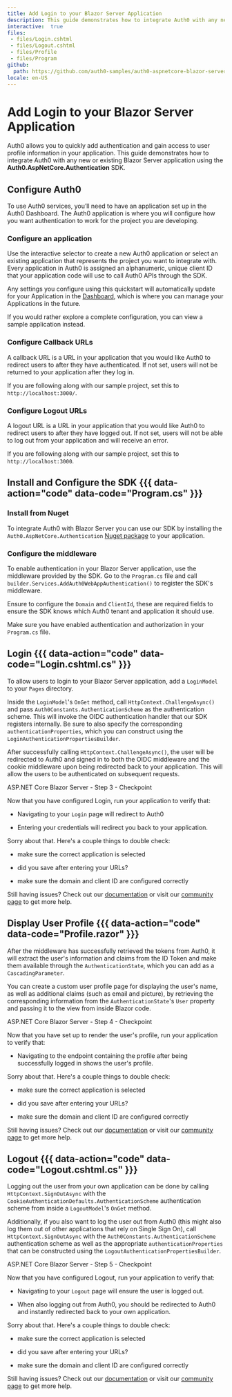 ```yaml
---
title: Add Login to your Blazor Server Application
description: This guide demonstrates how to integrate Auth0 with any new or existing Blazor Server application using the Auth0.AspNetCore.Authentication SDK.
interactive:  true
files:
 - files/Login.cshtml
 - files/Logout.cshtml
 - files/Profile
 - files/Program
github:
  path: https://github.com/auth0-samples/auth0-aspnetcore-blazor-server-samples/tree/main/Quickstart/Sample
locale: en-US
---
```


# Add Login to your Blazor Server Application


<p>Auth0 allows you to quickly add authentication and gain access to user profile information in your application. This guide demonstrates how to integrate Auth0 with any new or existing Blazor Server application using the <b>Auth0.AspNetCore.Authentication</b> SDK.</p><p></p>

## Configure Auth0


<p>To use Auth0 services, you’ll need to have an application set up in the Auth0 Dashboard. The Auth0 application is where you will configure how you want authentication to work for the project you are developing.</p><h3>Configure an application</h3><p>Use the interactive selector to create a new Auth0 application or select an existing application that represents the project you want to integrate with. Every application in Auth0 is assigned an alphanumeric, unique client ID that your application code will use to call Auth0 APIs through the SDK.</p><p>Any settings you configure using this quickstart will automatically update for your Application in the <a href="https://manage.auth0.com/dashboard/us/auth0-dsepaid/">Dashboard</a>, which is where you can manage your Applications in the future.</p><p>If you would rather explore a complete configuration, you can view a sample application instead.</p><h3>Configure Callback URLs</h3><p>A callback URL is a URL in your application that you would like Auth0 to redirect users to after they have authenticated. If not set, users will not be returned to your application after they log in.</p><p><div class="alert-container" severity="default"><p>If you are following along with our sample project, set this to <code>http://localhost:3000/</code>.</p></div></p><h3>Configure Logout URLs</h3><p>A logout URL is a URL in your application that you would like Auth0 to redirect users to after they have logged out. If not set, users will not be able to log out from your application and will receive an error.</p><p><div class="alert-container" severity="default"><p>If you are following along with our sample project, set this to <code>http://localhost:3000</code>.</p></div></p>

## Install and Configure the SDK {{{ data-action="code" data-code="Program.cs" }}}


<h3>Install from Nuget</h3><p>To integrate Auth0 with Blazor Server you can use our SDK by installing the <code>Auth0.AspNetCore.Authentication</code> <a href="https://www.nuget.org/packages/Auth0.AspNetCore.Authentication/">Nuget package</a> to your application.</p><p></p><h3>Configure the middleware</h3><p>To enable authentication in your Blazor Server application, use the middleware provided by the SDK. Go to the <code>Program.cs</code> file and call <code>builder.Services.AddAuth0WebAppAuthentication()</code> to register the SDK&#39;s middleware.</p><p>Ensure to configure the <code>Domain</code> and <code>ClientId</code>, these are required fields to ensure the SDK knows which Auth0 tenant and application it should use.</p><p>Make sure you have enabled authentication and authorization in your <code>Program.cs</code> file.</p>

## Login {{{ data-action="code" data-code="Login.cshtml.cs" }}}


<p>To allow users to login to your Blazor Server application, add a <code>LoginModel</code> to your <code>Pages</code> directory.</p><p>Inside the <code>LoginModel</code>&#39;s <code>OnGet</code> method, call <code>HttpContext.ChallengeAsync()</code> and pass <code>Auth0Constants.AuthenticationScheme</code> as the authentication scheme. This will invoke the OIDC authentication handler that our SDK registers internally. Be sure to also specify the corresponding <code>authenticationProperties</code>, which you can construct using the <code>LoginAuthenticationPropertiesBuilder</code>.</p><p>After successfully calling <code>HttpContext.ChallengeAsync()</code>, the user will be redirected to Auth0 and signed in to both the OIDC middleware and the cookie middleware upon being redirected back to your application. This will allow the users to be authenticated on subsequent requests.</p><p><div class="checkpoint">ASP.NET Core Blazor Server - Step 3 - Checkpoint <div class="checkpoint-default"><p>Now that you have configured Login, run your application to verify that:</p><ul><li><p>Navigating to your <code>Login</code> page will redirect to Auth0</p></li><li><p>Entering your credentials will redirect you back to your application.</p></li></ul><p></p></div>

  <div class="checkpoint-success"></div>

  <div class="checkpoint-failure"><p>Sorry about that. Here&#39;s a couple things to double check:</p><ul><li><p>make sure the correct application is selected</p></li><li><p>did you save after entering your URLs?</p></li><li><p>make sure the domain and client ID are configured correctly</p></li></ul><p>Still having issues? Check out our <a href="https://auth0.com/docs">documentation</a> or visit our <a href="https://community.auth0.com/">community page</a> to get more help.</p></div>

  </div></p>

## Display User Profile {{{ data-action="code" data-code="Profile.razor" }}}


<p>After the middleware has successfully retrieved the tokens from Auth0, it will extract the user&#39;s information and claims from the ID Token and make them available through the <code>AuthenticationState</code>, which you can add as a <code>CascadingParameter</code>.</p><p>You can create a custom user profile page for displaying the user&#39;s name, as well as additional claims (such as email and picture), by retrieving the corresponding information from the <code>AuthenticationState</code>&#39;s <code>User</code> property and passing it to the view from inside Blazor code.</p><p><div class="checkpoint">ASP.NET Core Blazor Server - Step 4 - Checkpoint <div class="checkpoint-default"><p>Now that you have set up to render the user&#39;s profile, run your application to verify that:</p><ul><li><p>Navigating to the endpoint containing the profile after being successfully logged in shows the user&#39;s profile.</p></li></ul><p></p></div>

  <div class="checkpoint-success"></div>

  <div class="checkpoint-failure"><p>Sorry about that. Here&#39;s a couple things to double check:</p><ul><li><p>make sure the correct application is selected</p></li><li><p>did you save after entering your URLs?</p></li><li><p>make sure the domain and client ID are configured correctly</p></li></ul><p>Still having issues? Check out our <a href="https://auth0.com/docs">documentation</a> or visit our <a href="https://community.auth0.com/">community page</a> to get more help.</p></div>

  </div></p>

## Logout {{{ data-action="code" data-code="Logout.cshtml.cs" }}}


<p>Logging out the user from your own application can be done by calling <code>HttpContext.SignOutAsync</code> with the <code>CookieAuthenticationDefaults.AuthenticationScheme</code> authentication scheme from inside a <code>LogoutModel</code>&#39;s <code>OnGet</code> method.</p><p>Additionally, if you also want to log the user out from Auth0 (this might also log them out of other applications that rely on Single Sign On), call <code>HttpContext.SignOutAsync</code> with the <code>Auth0Constants.AuthenticationScheme</code> authentication scheme as well as the appropriate <code>authenticationProperties</code> that can be constructed using the <code>LogoutAuthenticationPropertiesBuilder</code>.</p><p></p><p><div class="checkpoint">ASP.NET Core Blazor Server - Step 5 - Checkpoint <div class="checkpoint-default"><p>Now that you have configured Logout, run your application to verify that:</p><ul><li><p>Navigating to your <code>Logout</code> page will ensure the user is logged out.</p></li><li><p>When also logging out from Auth0, you should be redirected to Auth0 and instantly redirected back to your own application.</p></li></ul><p></p></div>

  <div class="checkpoint-success"></div>

  <div class="checkpoint-failure"><p>Sorry about that. Here&#39;s a couple things to double check:</p><ul><li><p>make sure the correct application is selected</p></li><li><p>did you save after entering your URLs?</p></li><li><p>make sure the domain and client ID are configured correctly</p></li></ul><p>Still having issues? Check out our <a href="https://auth0.com/docs">documentation</a> or visit our <a href="https://community.auth0.com/">community page</a> to get more help.</p></div>

  </div></p>
